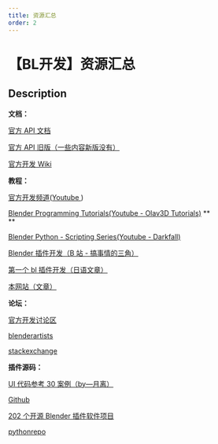 ```yaml
---
title: 资源汇总
order: 2
---
```


# 【BL开发】资源汇总

## Description

**文档：**

[官方 API 文档](https://docs.blender.org/api/current/)

[官方 API 旧版（一些内容新版没有）](https://docs.blender.org/api/2.79/)

[官方开发 Wiki](https://wiki.blender.org/wiki/Main_Page)

**教程：**

[官方开发频道(](https://www.youtube.com/channel/UCAsj9iReHzLEYv9QawGzIOg)[Youtube
](https://www.youtube.com/channel/UCAsj9iReHzLEYv9QawGzIOg))

[Blender Programming Tutorials(Youtube - Olav3D
Tutorials)](https://www.youtube.com/playlist?list=PLunr0YiKm4r4OqzEfMrGSPYS1WuvaSRu5)
\*\*  
\*\*

[Blender Python - Scripting Series(Youtube -
Darkfall)](https://www.youtube.com/watch?v=cyt0O7saU4Q&list=PLFtLHTf5bnym_wk4DcYIMq1DkjqB7kDb-&ab_channel=Darkfall)

[Blender 插件开发（B 站 -
搞事情的三角）](https://space.bilibili.com/27206875/search/video?keyword=blender%E6%8F%92%E4%BB%B6%E5%BC%80%E5%8F%91)

[第一个 bl 插件开发（日语文章）](https://colorful-pico.net/introduction-to-addon-development-in-blender/2.8/index.html)

[本网站（文章）](https://www.yuelili.com/category/blender/bl-development/)

**论坛：**

[官方开发讨论区](https://devtalk.blender.org/)

[blenderartists](https://blenderartists.org/c/coding/13)

[stackexchange](https://blender.stackexchange.com/?tags=scripting)

**插件源码：**

[UI 代码参考 30 案例（by—月离）](https://www.yuelili.com/?p=19619)

[Github](https://github.com/search?q=blender+addon)

[202 个开源 Blender 插件软件项目](https://opensourcelibs.com/libs/blender-addon)

[pythonrepo](https://pythonrepo.com/tag/blender-addon)
